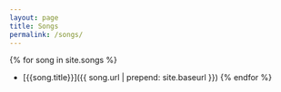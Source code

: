 ```yaml
---
layout: page
title: Songs
permalink: /songs/
---
```


{% for song in site.songs %}
- [{{song.title}}]({{ song.url | prepend: site.baseurl }})
{% endfor %}
